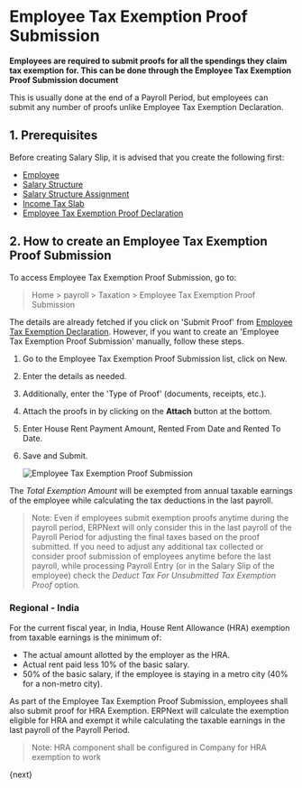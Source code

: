 <!-- add-breadcrumbs -->
# Employee Tax Exemption Proof Submission

**Employees are required to submit proofs for all the spendings they claim tax exemption for. This can be done through the Employee Tax Exemption Proof Submission document**

 This is usually done at the end of a Payroll Period, but employees can submit any number of proofs unlike Employee Tax Exemption Declaration.

## 1. Prerequisites
Before creating Salary Slip, it is advised that you create the following first:

* [Employee](/docs/user/manual/en/human-resources/employee)
* [Salary Structure](/docs/user/manual/en/payroll/salary-structure)
* [Salary Structure Assignment](/docs/user/manual/en/payroll/salary-structure-assignment)
* [Income Tax Slab](/docs/user/manual/en/payroll/income-tax-slab)
* [Employee Tax Exemption Proof Declaration](/docs/user/manual/en/payroll/employee-tax-exemption-declaration)


## 2. How to create an Employee Tax Exemption Proof Submission

To access Employee Tax Exemption Proof Submission, go to:

> Home > payroll > Taxation > Employee Tax Exemption Proof Submission

The details are already fetched if you click on 'Submit Proof' from [Employee Tax Exemption Declaration](/docs/user/manual/en/payroll/employee-tax-exemption-declaration). However, if you want to create an 'Employee Tax Exemption Proof Submission' manually, follow these steps.

1. Go to the Employee Tax Exemption Proof Submission list, click on New.
1. Enter the details as needed.
1. Additionally, enter the 'Type of Proof' (documents, receipts, etc.).
1. Attach the proofs in by clicking on the **Attach** button at the bottom.
1. Enter House Rent Payment Amount, Rented From Date and Rented To Date.
1. Save and Submit.

    <img class="screenshot" alt="Employee Tax Exemption Proof Submission" src="{{docs_base_url}}/assets/img/payroll/employee-tax-exemption-proof-submission.png">



The _Total Exemption Amount_ will be exempted from annual taxable earnings of the employee while calculating the tax deductions in the last payroll.

> Note: Even if employees submit exemption proofs anytime during the payroll period, ERPNext will only consider this in the last payroll of the Payroll Period for adjusting the final taxes based on the proof submitted. If you need to adjust any additional tax collected or consider proof submission of employees anytime before the last payroll, while processing Payroll Entry (or in the Salary Slip of the employee) check the _Deduct Tax For Unsubmitted Tax Exemption Proof_ option.

### Regional - India
For the current fiscal year, in India, House Rent Allowance (HRA) exemption from taxable earnings is the minimum of:

* The actual amount allotted by the employer as the HRA.
* Actual rent paid less 10% of the basic salary.
* 50% of the basic salary, if the employee is staying in a metro city (40% for a non-metro city).

As part of the Employee Tax Exemption Proof Submission, employees shall also submit proof for HRA Exemption. ERPNext will calculate the exemption eligible for HRA and exempt it while calculating the taxable earnings in the last payroll of the Payroll Period.

> Note: HRA component shall be configured in Company for HRA exemption to work

{next}
